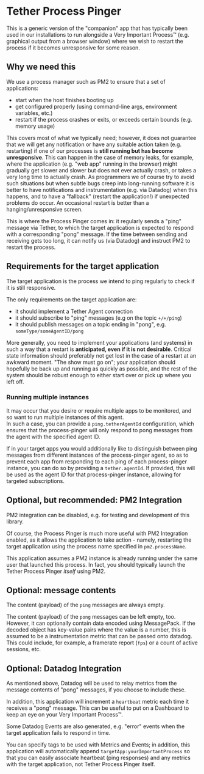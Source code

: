 # Tether Process Pinger

This is a generic version of the "companion" app that has typically been used in our installations to run alongside a Very Important Process™️ (e.g. graphical output from a browser window) where we wish to restart the process if it becomes unresponsive for some reason.

## Why we need this

We use a process manager such as PM2 to ensure that a set of applications:

- start when the host finishes booting up
- get configured properly (using command-line args, environment variables, etc.)
- restart if the process crashes or exits, or exceeds certain bounds (e.g. memory usage)

This covers most of what we typically need; however, it does not guarantee that we will get any notification or have any suitable action taken (e.g. restarting) if one of our processes is **still running but has become unresponsive**. This can happen in the case of memory leaks, for example, where the application (e.g. "web app" running in the browser) might gradually get slower and slower but does not ever actually crash, or takes a very long time to actually crash. As programmers we of course try to avoid such situations but when subtle bugs creep into long-running software it is better to have notifications and instrumentation (e.g. via Datadog) when this happens, and to have a "fallback" (restart the application!) if unexpected problems do occur. An occasional restart is better than a hanging/unresponsive screen.

This is where the Process Pinger comes in: it regularly sends a "ping" message via Tether, to which the target application is expected to respond with a corresponding "pong" message. If the time between sending and receiving gets too long, it can notify us (via Datadog) and instruct PM2 to restart the process.

## Requirements for the target application

The target application is the process we intend to ping regularly to check if it is still responsive.

The only requirements on the target application are:

- it should implement a Tether Agent connection
- it should subscribe to "ping" messages (e.g on the topic `+/+/ping`)
- it should publish messages on a topic ending in "pong", e.g. `someType/someAgentID/pong`

More generally, you need to implement your applications (and systems) in such a way that a restart is **anticipated, even if it is not desirable**. Critical state information should preferably not get lost in the case of a restart at an awkward moment. "The show must go on"; your application should hopefully be back up and running as quickly as possible, and the rest of the system should be robust enough to either start over or pick up where you left off.

### Running multiple instances

It may occur that you desire or require multiple apps to be monitored, and so want to run multiple instances of this agent.  
In such a case, you can provide a `ping.tetherAgentId` configuration, which ensures that the process-pinger will only respond to pong messages from the agent with the specified agent ID.

If in your target apps you would additionally like to distinguish between ping messages from different instances of the process-pinger agent, so as to prevent each app from responding to each ping of each process-pinger instance, you can do so by providing a `tether.agentId`. If provided, this will be used as the agent ID for that process-pinger instance, allowing for targeted subscriptions.

## Optional, but recommended: PM2 Integration

PM2 integration can be disabled, e.g. for testing and development of this library.

Of course, the Process Pinger is much more useful with PM2 Integration enabled, as it allows the application to take action - namely, restarting the target application using the process name specified in `pm2.processName`.

This application assumes a PM2 instance is already running under the same user that launched this process. In fact, you should typically launch the Tether Process Pinger _itself_ using PM2.

## Optional: message contents

The content (payload) of the `ping` messages are always empty.

The content (payload) of the `pong` messages can be left empty, too. However, it can optionally contain data encoded using MessagePack. If the decoded object has key-value pairs where the value is a number, this is assumed to be a instrumentation metric that can be passed onto datadog. This could include, for example, a framerate report (`fps`) or a count of active sessions, etc.

## Optional: Datadog Integration

As mentioned above, Datadog will be used to relay metrics from the message contents of "pong" messages, if you choose to include these.

In addition, this application will increment a `heartbeat` metric each time it receives a "pong" message. This can be useful to put on a Dashboard to keep an eye on your Very Important Process™️.

Some Datadog Events are also generated, e.g. "error" events when the target application fails to respond in time.

You can specify tags to be used with Metrics and Events; in addition, this application will automatically append `targetApp:yourImportantProcess` so that you can easily associate heartbeat (ping responses) and any metrics with the target application, not Tether Process Pinger itself.
